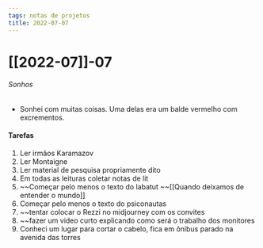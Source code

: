 ```yaml
---
tags: notas de projetos
title: 2022-07-07  
---
```

# [[2022-07]]-07  
###### Sonhos
- Sonhei com muitas coisas. Uma delas era um balde vermelho com excrementos.
#### Tarefas
1. Ler irmãos Karamazov 
2. Ler Montaigne
3. Ler material de pesquisa propriamente dito
4. Em todas as leituras coletar notas de lit
5. ~~Começar pelo menos o texto do labatut ~~[[Quando deixamos de entender o mundo]]
6. Começar pelo menos o texto do psiconautas 
7. ~~tentar colocar o Rezzi no midjourney com os convites
8. ~~fazer um video curto explicando como será o trabalho dos monitores
9. Conheci um lugar para cortar o cabelo, fica em ônibus parado na avenida das torres 